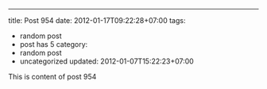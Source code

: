 ---
title: Post 954
date: 2012-01-17T09:22:28+07:00
tags:
  - random post
  - post has 5
category:
  - random post
  - uncategorized
updated: 2012-01-07T15:22:23+07:00

This is content of post 954